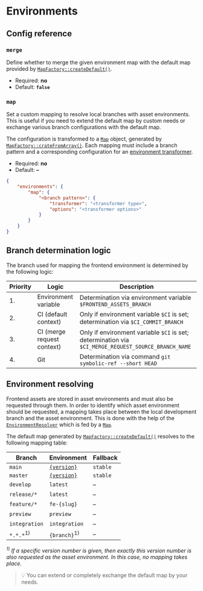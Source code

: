 # Environments

## Config reference

### `merge`

Define whether to merge the given environment map with the default
map provided by [`MapFactory::createDefault()`](../../src/Asset/Environment/Map/MapFactory.php).

* Required: **no**
* Default: **`false`**

### `map`

Set a custom mapping to resolve local branches with asset environments.
This is useful if you need to extend the default map by custom needs
or exchange various branch configurations with the default map.

The configuration is transformed to a [`Map`](../../src/Asset/Environment/Map/Map.php)
object, generated by [`MapFactory::crateFromArray()`](../../src/Asset/Environment/Map/MapFactory.php).
Each mapping must include a branch pattern and a corresponding
configuration for an [environment transformer](../components/environment-transformers.md).

* Required: **no**
* Default: **–**

```json
{
    "environments": {
        "map": {
            "<branch pattern>": {
                "transformer": "<transformer type>",
                "options": "<transformer options>"
            }
        }
    }
}
```

## Branch determination logic

The branch used for mapping the frontend environment is determined by the following logic:

| Priority | Logic                      | Description                                                                                         |
|----------|----------------------------|-----------------------------------------------------------------------------------------------------|
| 1.       | Environment variable       | Determination via environment variable `$FRONTEND_ASSETS_BRANCH`                                    |
| 2.       | CI (default context)       | Only if environment variable `$CI` is set; determination via `$CI_COMMIT_BRANCH`                    |
| 3.       | CI (merge request context) | Only if environment variable `$CI` is set; determination via `$CI_MERGE_REQUEST_SOURCE_BRANCH_NAME` |
| 4.       | Git                        | Determination via command `git symbolic-ref --short HEAD`                                           |

## Environment resolving

Frontend assets are stored in asset environments and must also be requested through them.
In order to identify which asset environment should be requested, a mapping takes place
between the local development branch and the asset environment. This is done with the
help of the [`EnvironmentResolver`](../../src/Asset/Environment/EnvironmentResolver.php) which
is fed by a [`Map`](../../src/Asset/Environment/Map/Map.php).

The default map generated by [`MapFactory::createDefault()`](../../src/Asset/Environment/Map/MapFactory.php)
resolves to the following mapping table:

| Branch               | Environment                      | Fallback |
|----------------------|----------------------------------|----------|
| `main`               | [`{version}`](source.md#version) | `stable` |
| `master`             | [`{version}`](source.md#version) | `stable` |
| `develop`            | `latest`                         | –        |
| `release/*`          | `latest`                         | –        |
| `feature/*`          | `fe-{slug}`                      | –        |
| `preview`            | `preview`                        | –        |
| `integration`        | `integration`                    | –        |
| `*.*.*`<sup>1)</sup> | `{branch}`<sup>1)</sup>          | –        |

_<sup>1)</sup> If a specific version number is given, then exactly this version number is
also requested as the asset environment. In this case, no mapping takes place._

> :bulb: You can extend or completely exchange the default map by your needs.
